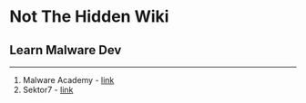 # Not The Hidden Wiki

## Learn Malware Dev
-----

1. Malware Academy - [link](https://maldevacademy.com/)
2. Sektor7 - [link](https://institute.sektor7.net/)